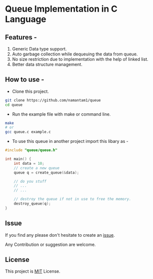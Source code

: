 # Queue Implementation in C Language

## Features - 
1. Generic Data type support.
2. Auto garbage collection while dequeuing the data from queue.
3. No size restriction due to implementation with the help of linked list.
4. Better data structure management.

## How to use -

- Clone this project.
```bash
git clone https://github.com/namantam1/queue
cd queue
```
- Run the example file with make or command line.
```bash
make
# or
gcc queue.c example.c
```
- To use this queue in another project import this libary as -
```c
#include "queue/queue.h"

int main() {
    int data = 10;
    // create a new queue
    queue q = create_queue(&data);

    // do you stuff
    // ...
    // ...

    // destroy the queue if not in use to free the memory.
    destroy_queue(q);
}
```

## Issue

If you find any please don't hesitate to create an [issue](https://github.com/namantam1/queue/issues).

Any Contribution or suggestion are welcome.

## License
This project is [MIT](LICENSE) License.